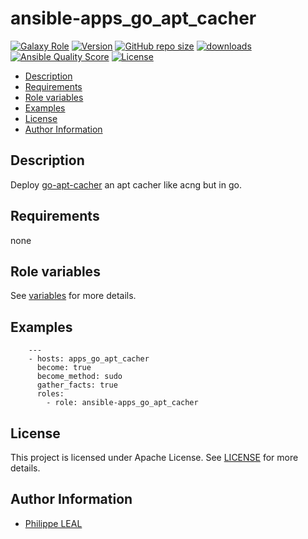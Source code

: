 # ansible-apps_go_apt_cacher

[![Galaxy Role](https://img.shields.io/badge/galaxy-apps_go_apt_cacher-purple?style=flat)](https://galaxy.ansible.com/lotusnoir/apps_go_apt_cacher)
[![Version](https://img.shields.io/github/release/lotusnoir/ansible-apps_go_apt_cacher.svg)](https://github.com/lotusnoir/ansible-apps_go_apt_cacher/releases/latest)
[![GitHub repo size](https://img.shields.io/github/repo-size/lotusnoir/ansible-apps_go_apt_cacher?color=orange&style=flat)](https://galaxy.ansible.com/lotusnoir/apps_go_apt_cacher)
[![downloads](https://img.shields.io/ansible/role/d/)](https://galaxy.ansible.com/lotusnoir/apps_go_apt_cacher)
[![Ansible Quality Score](https://img.shields.io/ansible/quality/)](https://galaxy.ansible.com/lotusnoir/apps_go_apt_cacher)
[![License](https://img.shields.io/badge/license-Apache--2.0-brightgreen?style=flat)](https://opensource.org/licenses/Apache-2.0)

<!-- START doctoc generated TOC please keep comment here to allow auto update -->
<!-- DON'T EDIT THIS SECTION, INSTEAD RE-RUN doctoc TO UPDATE -->

- [Description](#description)
- [Requirements](#requirements)
- [Role variables](#role-variables)
- [Examples](#examples)
- [License](#license)
- [Author Information](#author-information)

<!-- END doctoc generated TOC please keep comment here to allow auto update -->

## Description

Deploy [go-apt-cacher](https://github.com/cybozu-go/aptutil) an apt cacher like acng but in go.
## Requirements

none

## Role variables

See [variables](/defaults/main.yml) for more details.

## Examples

        ---
        - hosts: apps_go_apt_cacher
          become: true
          become_method: sudo
          gather_facts: true
          roles:
            - role: ansible-apps_go_apt_cacher


## License

This project is licensed under Apache License. See [LICENSE](/LICENSE) for more details.

## Author Information

- [Philippe LEAL](https://github.com/lotusnoir)

